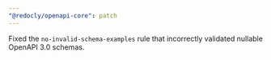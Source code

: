 ```yaml
---
"@redocly/openapi-core": patch
---
```


Fixed the `no-invalid-schema-examples` rule that incorrectly validated nullable OpenAPI 3.0 schemas.
